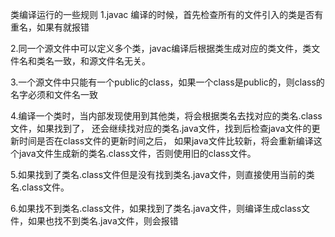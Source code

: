 类编译运行的一些规则
1.javac 编译的时候，首先检查所有的文件引入的类是否有重名，如果有就报错

2.同一个源文件中可以定义多个类，javac编译后根据类生成对应的类文件，类文件名和类名一致，和源文件名无关。

3.一个源文件中只能有一个public的class，如果一个class是public的，则class的名字必须和文件名一致

4.编译一个类时，当内部发现使用到其他类，将会根据类名去找对应的类名.class 文件，如果找到了，
还会继续找对应的类名.java文件，找到后检查java文件的更新时间是否在class文件的更新时间之后，
如果java文件比较新，将会重新编译这个java文件生成新的类名.class文件，否则使用旧的class文件。

5.如果找到了类名.class文件但是没有找到类名.java文件，则直接使用当前的类名.class文件。

6.如果找不到类名.class文件，如果找到了类名.java文件，则编译生成class文件，如果也找不到类名.java文件，则会报错
